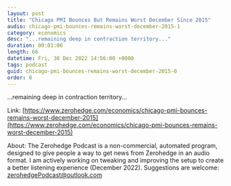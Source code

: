 ```yaml
---
layout: post
title: "Chicago PMI Bounces But Remains Worst December Since 2015"
audio: chicago-pmi-bounces-remains-worst-december-2015-1
category: economics
desc: "...remaining deep in contraction territory..."
duration: 00:01:06
length: 66
datetime: Fri, 30 Dec 2022 14:56:00 +0000
tags: podcast
guid: chicago-pmi-bounces-remains-worst-december-2015-0
order: 0
---
```

...remaining deep in contraction territory...

Link: [https://www.zerohedge.com/economics/chicago-pmi-bounces-remains-worst-december-2015](https://www.zerohedge.com/economics/chicago-pmi-bounces-remains-worst-december-2015)

About: The Zerohedge Podcast is a non-commercial, automated program, designed to give people a way to get news from Zerohedge in an audio format.  I am actively working on tweaking and improving the setup to create a better listening experience (December 2022).  Suggestions are welcome: [zerohedgePodcast@outlook.com](mailto:zerohedgePodcast@outlook.com)